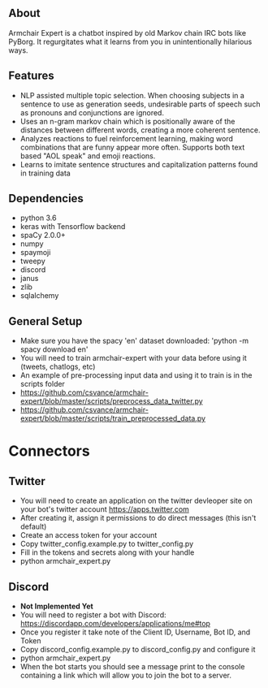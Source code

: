 ## About
Armchair Expert is a chatbot inspired by old Markov chain IRC bots like PyBorg. It regurgitates what it learns from you in unintentionally hilarious ways. 

## Features
- NLP assisted multiple topic selection. When choosing subjects in a sentence to use as generation seeds, undesirable parts of speech such as pronouns and conjunctions are ignored.
- Uses an n-gram markov chain which is positionally aware of the distances between different words, creating a more coherent sentence.
- Analyzes reactions to fuel reinforcement learning, making word combinations that are funny appear more often. Supports both text based "AOL speak" and emoji reactions.
- Learns to imitate sentence structures and capitalization patterns found in training data

## Dependencies
- python 3.6
- keras with Tensorflow backend
- spaCy 2.0.0+
- numpy
- spaymoji
- tweepy
- discord
- janus
- zlib
- sqlalchemy

## General Setup
- Make sure you have the spacy 'en' dataset downloaded: 'python -m spacy download en'
- You will need to train armchair-expert with your data before using it (tweets, chatlogs, etc)
- An example of pre-processing input data and using it to train is in the scripts folder
- https://github.com/csvance/armchair-expert/blob/master/scripts/preprocess_data_twitter.py
- https://github.com/csvance/armchair-expert/blob/master/scripts/train_preprocessed_data.py

# Connectors
## Twitter
- You will need to create an application on the twitter devleoper site on your bot's twitter account https://apps.twitter.com
- After creating it, assign it permissions to do direct messages (this isn't default)
- Create an access token for your account
- Copy twitter_config.example.py to twitter_config.py
- Fill in the tokens and secrets along with your handle
- python armchair_expert.py

## Discord
- **Not Implemented Yet**
- You will need to register a bot with Discord: https://discordapp.com/developers/applications/me#top
- Once you register it take note of the Client ID, Username, Bot ID, and Token
- Copy discord_config.example.py to discord_config.py and configure it
- python armchair_expert.py
- When the bot starts you should see a message print to the console containing a link which will allow you to join the bot to a server.

